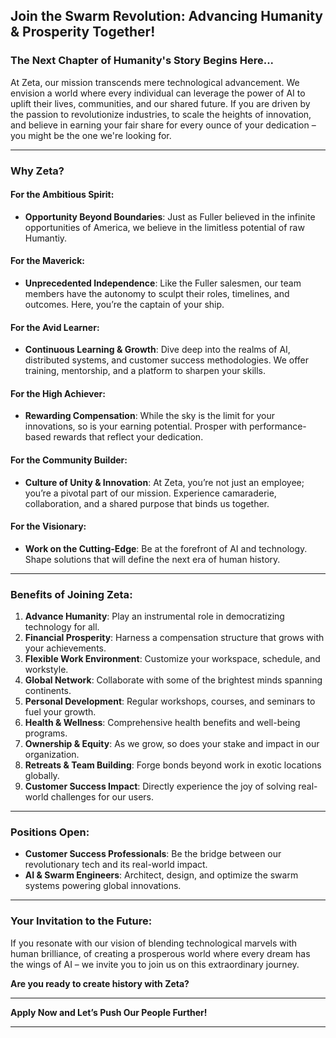 ## **Join the Swarm Revolution: Advancing Humanity & Prosperity Together!**

### **The Next Chapter of Humanity's Story Begins Here...**

At Zeta, our mission transcends mere technological advancement. We envision a world where every individual can leverage the power of AI to uplift their lives, communities, and our shared future. If you are driven by the passion to revolutionize industries, to scale the heights of innovation, and believe in earning your fair share for every ounce of your dedication – you might be the one we're looking for.

---

### **Why Zeta?** 

#### **For the Ambitious Spirit**:
- **Opportunity Beyond Boundaries**: Just as Fuller believed in the infinite opportunities of America, we believe in the limitless potential of raw Humantiy.
  
#### **For the Maverick**:
- **Unprecedented Independence**: Like the Fuller salesmen, our team members have the autonomy to sculpt their roles, timelines, and outcomes. Here, you’re the captain of your ship.

#### **For the Avid Learner**:
- **Continuous Learning & Growth**: Dive deep into the realms of AI, distributed systems, and customer success methodologies. We offer training, mentorship, and a platform to sharpen your skills.

#### **For the High Achiever**:
- **Rewarding Compensation**: While the sky is the limit for your innovations, so is your earning potential. Prosper with performance-based rewards that reflect your dedication.

#### **For the Community Builder**:
- **Culture of Unity & Innovation**: At Zeta, you’re not just an employee; you’re a pivotal part of our mission. Experience camaraderie, collaboration, and a shared purpose that binds us together.

#### **For the Visionary**:
- **Work on the Cutting-Edge**: Be at the forefront of AI and technology. Shape solutions that will define the next era of human history.

---

### **Benefits of Joining Zeta**:

1. **Advance Humanity**: Play an instrumental role in democratizing technology for all.
2. **Financial Prosperity**: Harness a compensation structure that grows with your achievements.
3. **Flexible Work Environment**: Customize your workspace, schedule, and workstyle.
4. **Global Network**: Collaborate with some of the brightest minds spanning continents.
5. **Personal Development**: Regular workshops, courses, and seminars to fuel your growth.
6. **Health & Wellness**: Comprehensive health benefits and well-being programs.
7. **Ownership & Equity**: As we grow, so does your stake and impact in our organization.
8. **Retreats & Team Building**: Forge bonds beyond work in exotic locations globally.
9. **Customer Success Impact**: Directly experience the joy of solving real-world challenges for our users.

---

### **Positions Open**:

- **Customer Success Professionals**: Be the bridge between our revolutionary tech and its real-world impact.
- **AI & Swarm Engineers**: Architect, design, and optimize the swarm systems powering global innovations.

---

### **Your Invitation to the Future**:
If you resonate with our vision of blending technological marvels with human brilliance, of creating a prosperous world where every dream has the wings of AI – we invite you to join us on this extraordinary journey.

**Are you ready to create history with Zeta?**

---

**Apply Now and Let’s Push Our People Further!**

---